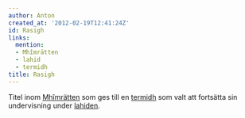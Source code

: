 ```yaml
---
author: Anton
created_at: '2012-02-19T12:41:24Z'
id: Rasigh
links:
  mention:
  - Mhîmrätten
  - lahid
  - termidh
title: Rasigh
---
```


Titel inom [Mhîmrätten] som ges till en [termidh] som valt att fortsätta sin undervisning under
[lahiden].

  [Mhîmrätten]: Mhîmrätten
  [termidh]: termidh
  [lahiden]: lahid
